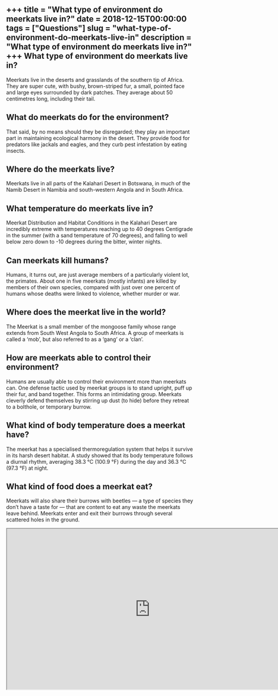 +++
title = "What type of environment do meerkats live in?"
date = 2018-12-15T00:00:00
tags = ["Questions"]
slug = "what-type-of-environment-do-meerkats-live-in"
description = "What type of environment do meerkats live in?"
+++
What type of environment do meerkats live in?
---------------------------------------------

Meerkats live in the deserts and grasslands of the southern tip of Africa. They are super cute, with bushy, brown-striped fur, a small, pointed face and large eyes surrounded by dark patches. They average about 50 centimetres long, including their tail.

What do meerkats do for the environment?
----------------------------------------

That said, by no means should they be disregarded; they play an important part in maintaining ecological harmony in the desert. They provide food for predators like jackals and eagles, and they curb pest infestation by eating insects.

Where do the meerkats live?
---------------------------

Meerkats live in all parts of the Kalahari Desert in Botswana, in much of the Namib Desert in Namibia and south-western Angola and in South Africa.

What temperature do meerkats live in?
-------------------------------------

Meerkat Distribution and Habitat Conditions in the Kalahari Desert are incredibly extreme with temperatures reaching up to 40 degrees Centigrade in the summer (with a sand temperature of 70 degrees), and falling to well below zero down to -10 degrees during the bitter, winter nights.

Can meerkats kill humans?
-------------------------

Humans, it turns out, are just average members of a particularly violent lot, the primates. About one in five meerkats (mostly infants) are killed by members of their own species, compared with just over one percent of humans whose deaths were linked to violence, whether murder or war.

Where does the meerkat live in the world?
-----------------------------------------

The Meerkat is a small member of the mongoose family whose range extends from South West Angola to South Africa. A group of meerkats is called a ‘mob’, but also referred to as a ‘gang’ or a ‘clan’.

How are meerkats able to control their environment?
---------------------------------------------------

Humans are usually able to control their environment more than meerkats can. One defense tactic used by meerkat groups is to stand upright, puff up their fur, and band together. This forms an intimidating group. Meerkats cleverly defend themselves by stirring up dust (to hide) before they retreat to a bolthole, or temporary burrow.

What kind of body temperature does a meerkat have?
--------------------------------------------------

The meerkat has a specialised thermoregulation system that helps it survive in its harsh desert habitat. A study showed that its body temperature follows a diurnal rhythm, averaging 38.3 °C (100.9 °F) during the day and 36.3 °C (97.3 °F) at night.

What kind of food does a meerkat eat?
-------------------------------------

Meerkats will also share their burrows with beetles — a type of species they don’t have a taste for — that are content to eat any waste the meerkats leave behind. Meerkats enter and exit their burrows through several scattered holes in the ground.

<iframe allow="accelerometer; autoplay; clipboard-write; encrypted-media; gyroscope; picture-in-picture" allowfullscreen="" class="__youtube_prefs__  epyt-is-override  no-lazyload" data-no-lazy="1" data-origheight="433" data-origwidth="770" data-skipgform_ajax_framebjll="" height="433" id="_ytid_61089" loading="lazy" src="https://www.youtube.com/embed/OjmefU3Qtks?enablejsapi=1&autoplay=0&cc_load_policy=0&cc_lang_pref=&iv_load_policy=1&loop=0&modestbranding=0&rel=1&fs=1&playsinline=0&autohide=2&theme=dark&color=red&controls=1&" title="YouTube player" width="770"></iframe>
